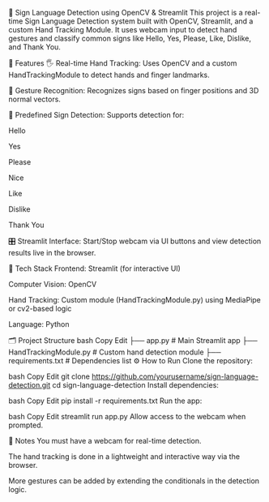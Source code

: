 
🤟 Sign Language Detection using OpenCV & Streamlit
This project is a real-time Sign Language Detection system built with OpenCV, Streamlit, and a custom Hand Tracking Module. It uses webcam input to detect hand gestures and classify common signs like Hello, Yes, Please, Like, Dislike, and Thank You.

🎯 Features
🖐️ Real-time Hand Tracking: Uses OpenCV and a custom HandTrackingModule to detect hands and finger landmarks.

🤖 Gesture Recognition: Recognizes signs based on finger positions and 3D normal vectors.

💬 Predefined Sign Detection: Supports detection for:

Hello

Yes

Please

Nice

Like

Dislike

Thank You

🎛️ Streamlit Interface: Start/Stop webcam via UI buttons and view detection results live in the browser.

🧱 Tech Stack
Frontend: Streamlit (for interactive UI)

Computer Vision: OpenCV

Hand Tracking: Custom module (HandTrackingModule.py) using MediaPipe or cv2-based logic

Language: Python

🗂️ Project Structure
bash
Copy
Edit
├── app.py                        # Main Streamlit app
├── HandTrackingModule.py        # Custom hand detection module
├── requirements.txt             # Dependencies list
⚙️ How to Run
Clone the repository:

bash
Copy
Edit
git clone https://github.com/yourusername/sign-language-detection.git
cd sign-language-detection
Install dependencies:

bash
Copy
Edit
pip install -r requirements.txt
Run the app:

bash
Copy
Edit
streamlit run app.py
Allow access to the webcam when prompted.

🚨 Notes
You must have a webcam for real-time detection.

The hand tracking is done in a lightweight and interactive way via the browser.

More gestures can be added by extending the conditionals in the detection logic.

